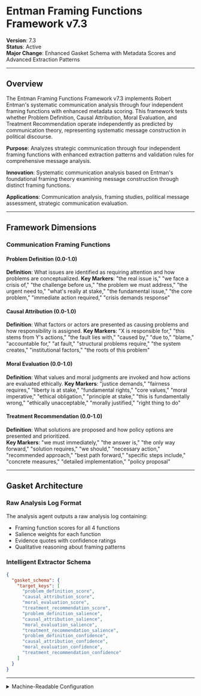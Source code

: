 # Entman Framing Functions Framework v7.3

**Version**: 7.3  
**Status**: Active  
**Major Change**: Enhanced Gasket Schema with Metadata Scores and Advanced Extraction Patterns

---

## Overview

The Entman Framing Functions Framework v7.3 implements Robert Entman's systematic communication analysis through four independent framing functions with enhanced metadata scoring. This framework tests whether Problem Definition, Causal Attribution, Moral Evaluation, and Treatment Recommendation operate independently as predicted by communication theory, representing systematic message construction in political discourse.

**Purpose**: Analyzes strategic communication through four independent framing functions with enhanced extraction patterns and validation rules for comprehensive message analysis.

**Innovation**: Systematic communication analysis based on Entman's foundational framing theory examining message construction through distinct framing functions.

**Applications**: Communication analysis, framing studies, political message assessment, strategic communication evaluation.

---

## Framework Dimensions

### **Communication Framing Functions**

#### Problem Definition (0.0-1.0)
**Definition**: What issues are identified as requiring attention and how problems are conceptualized.
**Key Markers**: "the real issue is," "we face a crisis of," "the challenge before us," "the problem we must address," "the urgent need to," "what's really at stake," "the fundamental issue," "the core problem," "immediate action required," "crisis demands response"

#### Causal Attribution (0.0-1.0)
**Definition**: What factors or actors are presented as causing problems and how responsibility is assigned.
**Key Markers**: "X is responsible for," "this stems from Y's actions," "the fault lies with," "caused by," "due to," "blame," "accountable for," "at fault," "structural problems require," "the system creates," "institutional factors," "the roots of this problem"

#### Moral Evaluation (0.0-1.0)
**Definition**: What values and moral judgments are invoked and how actions are evaluated ethically.
**Key Markers**: "justice demands," "fairness requires," "liberty is at stake," "fundamental rights," "core values," "moral imperative," "ethical obligation," "principle at stake," "this is fundamentally wrong," "ethically unacceptable," "morally justified," "right thing to do"

#### Treatment Recommendation (0.0-1.0)
**Definition**: What solutions are proposed and how policy options are presented and prioritized.  
**Key Markers**: "we must immediately," "the answer is," "the only way forward," "solution requires," "we should," "necessary action," "recommended approach," "best path forward," "specific steps include," "concrete measures," "detailed implementation," "policy proposal"

---

## Gasket Architecture

### Raw Analysis Log Format
The analysis agent outputs a raw analysis log containing:
- Framing function scores for all 4 functions
- Salience weights for each function
- Evidence quotes with confidence ratings
- Qualitative reasoning about framing patterns

### Intelligent Extractor Schema
```json
{
  "gasket_schema": {
    "target_keys": [
      "problem_definition_score",
      "causal_attribution_score",
      "moral_evaluation_score",
      "treatment_recommendation_score",
      "problem_definition_salience",
      "causal_attribution_salience",
      "moral_evaluation_salience",
      "treatment_recommendation_salience",
      "problem_definition_confidence",
      "causal_attribution_confidence",
      "moral_evaluation_confidence",
      "treatment_recommendation_confidence"
    ]
  }
}
```

---

<details><summary>Machine-Readable Configuration</summary>

```json
{
  "name": "entman_v7_1",
  "version": "v7.3",
  "display_name": "Entman Framing Functions Framework v7.1",
  "analysis_variants": {
    "default": {
      "description": "Complete four-function framing analysis with raw analysis log output.",
      "analysis_prompt": "You are an expert analyst specializing in communication framing and strategic messaging across diverse contexts. Your task is to analyze the provided text using the Entman Framing Functions Framework v7.1, which captures communication patterns through four independent framing functions with enhanced metadata scoring based on Robert Entman's systematic communication analysis theory.\n\nThe framework evaluates discourse across four independent framing functions:\n\n**Problem Definition** (0.0-1.0): What issues are identified as requiring attention and how problems are conceptualized, with markers like 'the real issue is,' 'we face a crisis of,' 'the challenge before us,' 'the problem we must address,' 'what's really at stake.'\n\n**Causal Attribution** (0.0-1.0): What factors or actors are presented as causing problems and how responsibility is assigned, with markers like 'X is responsible for,' 'this stems from Y's actions,' 'the fault lies with,' 'caused by,' 'accountable for,' 'the roots of this problem.'\n\n**Moral Evaluation** (0.0-1.0): What values and moral judgments are invoked and how actions are evaluated ethically, with markers like 'justice demands,' 'fairness requires,' 'liberty is at stake,' 'fundamental rights,' 'moral imperative,' 'ethically unacceptable.'\n\n**Treatment Recommendation** (0.0-1.0): What solutions are proposed and how policy options are presented and prioritized, with markers like 'we must immediately,' 'the answer is,' 'the only way forward,' 'solution requires,' 'necessary action,' 'concrete measures.'\n\nFor each function, provide:\n- **Score (0.0-1.0)**: Based on strength of evidence in the text\n- **Salience (0.0-1.0)**: How central is this function to this specific text?\n- **Confidence (0.0-1.0)**: How certain are you in this assessment?\n\nWrite a comprehensive analytical report that covers:\n- Application of the Entman Framing Functions methodology to this specific text\n- Detailed analysis of each framing function with scores, salience, confidence, and evidence\n- Assessment of systematic message construction and framing independence\n- Overall communication profile revealing message completeness and strategic framing\n- Key insights about the speaker's approach to systematic message construction\n\nEmbed your numerical assessments naturally within the analysis. For example: 'This text demonstrates strong problem definition (problem definition score: 0.8, salience: 0.9, confidence: 0.7) with clear issue identification.' Focus on rigorous intellectual analysis supported by direct textual evidence and clear reasoning for all scores and metadata."
    }
  },
  "dimension_groups": {
    "framing_functions": ["problem_definition", "causal_attribution", "moral_evaluation", "treatment_recommendation"]
  },
  "calculation_spec": {
    "execution_order": [
      "message_completeness_score",
      "framing_coherence_index",
      "salience_weighted_message_completeness_score",
      "salience_weighted_framing_coherence_index"
    ],
    "formulas": {
      "message_completeness_score": "(problem_definition_score + causal_attribution_score + moral_evaluation_score + treatment_recommendation_score) / 4",
    "framing_coherence_index": "sqrt(problem_definition_score * causal_attribution_score * moral_evaluation_score * treatment_recommendation_score)",
    "salience_weighted_message_completeness_score": "(problem_definition_score * problem_definition_salience + causal_attribution_score * causal_attribution_salience + moral_evaluation_score * moral_evaluation_salience + treatment_recommendation_score * treatment_recommendation_salience) / (problem_definition_salience + causal_attribution_salience + moral_evaluation_salience + treatment_recommendation_salience + 1e-9)",
      "salience_weighted_framing_coherence_index": "pow((problem_definition_score * problem_definition_salience) * (causal_attribution_score * causal_attribution_salience) * (moral_evaluation_score * moral_evaluation_salience) * (treatment_recommendation_score * treatment_recommendation_salience), 1/4) / pow(problem_definition_salience * causal_attribution_salience * moral_evaluation_salience * treatment_recommendation_salience + 1e-9, 1/4)"
    }
  },
  "reliability_rubric": {
    "cronbachs_alpha": {
      "excellent": [0.80, 1.0],
      "good": [0.70, 0.79],
      "acceptable": [0.60, 0.69],
      "poor": [0.0, 0.59]
    },
    "notes": "Defines quality thresholds for framework reliability. The Synthesis Agent uses this for automated fit assessment."
  },
  "gasket_schema": {
    "version": "v7.3",
    "extraction_method": "intelligent_extractor",
    "target_keys": [
      "problem_definition_score",
      "causal_attribution_score",
      "moral_evaluation_score",
      "treatment_recommendation_score",
      "problem_definition_salience",
      "causal_attribution_salience",
      "moral_evaluation_salience",
      "treatment_recommendation_salience",
      "problem_definition_confidence",
      "causal_attribution_confidence",
      "moral_evaluation_confidence",
      "treatment_recommendation_confidence"
    ],
    "extraction_patterns": {
      "problem_definition_score": ["problem.{0,20}definition.{0,20}score", "problem.{0,20}definition.{0,20}rating", "problem\\s*definition\\s*:\\s*[0-9]"],
      "causal_attribution_score": ["causal.{0,20}attribution.{0,20}score", "causal.{0,20}attribution.{0,20}rating", "causal\\s*attribution\\s*:\\s*[0-9]"],
      "moral_evaluation_score": ["moral.{0,20}evaluation.{0,20}score", "moral.{0,20}evaluation.{0,20}rating", "moral\\s*evaluation\\s*:\\s*[0-9]"],
      "treatment_recommendation_score": ["treatment.{0,20}recommendation.{0,20}score", "treatment.{0,20}recommendation.{0,20}rating", "treatment\\s*recommendation\\s*:\\s*[0-9]"],
      "problem_definition_salience": ["problem.{0,20}definition.{0,20}salience", "problem.{0,20}definition.{0,20}importance", "problem.{0,20}definition.{0,20}centrality"],
      "causal_attribution_salience": ["causal.{0,20}attribution.{0,20}salience", "causal.{0,20}attribution.{0,20}importance", "causal.{0,20}attribution.{0,20}centrality"],
      "moral_evaluation_salience": ["moral.{0,20}evaluation.{0,20}salience", "moral.{0,20}evaluation.{0,20}importance", "moral.{0,20}evaluation.{0,20}centrality"],
      "treatment_recommendation_salience": ["treatment.{0,20}recommendation.{0,20}salience", "treatment.{0,20}recommendation.{0,20}importance", "treatment.{0,20}recommendation.{0,20}centrality"],
      "problem_definition_confidence": ["problem.{0,20}definition.{0,20}confidence", "problem.{0,20}definition.{0,20}certainty", "problem.{0,20}definition.{0,20}sure"],
      "causal_attribution_confidence": ["causal.{0,20}attribution.{0,20}confidence", "causal.{0,20}attribution.{0,20}certainty", "causal.{0,20}attribution.{0,20}sure"],
      "moral_evaluation_confidence": ["moral.{0,20}evaluation.{0,20}confidence", "moral.{0,20}evaluation.{0,20}certainty", "moral.{0,20}evaluation.{0,20}sure"],
      "treatment_recommendation_confidence": ["treatment.{0,20}recommendation.{0,20}confidence", "treatment.{0,20}recommendation.{0,20}certainty", "treatment.{0,20}recommendation.{0,20}sure"]
    },
    "validation_rules": {
      "required_fields": [
        "problem_definition_score", "causal_attribution_score", "moral_evaluation_score", "treatment_recommendation_score"
      ],
      "score_ranges": {"min": 0.0, "max": 1.0},
      "metadata_ranges": {
        "salience": {"min": 0.0, "max": 1.0},
        "confidence": {"min": 0.0, "max": 1.0}
      },
      "fallback_strategy": "use_default_values"
    }
  }
}
```

</details>